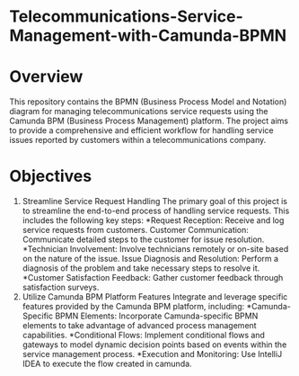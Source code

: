 # Telecommunications-Service-Management-with-Camunda-BPMN
# Overview
This repository contains the BPMN (Business Process Model and Notation) diagram for managing telecommunications service requests using the Camunda BPM (Business Process Management) platform. The project aims to provide a comprehensive and efficient workflow for handling service issues reported by customers within a telecommunications company.

# Objectives
  1. Streamline Service Request Handling
  The primary goal of this project is to streamline the end-to-end process of handling service requests. This includes the following key steps:
    *Request Reception: Receive and log service requests from customers.
    Customer Communication: Communicate detailed steps to the customer for issue resolution.
    *Technician Involvement: Involve technicians remotely or on-site based on the nature of the issue.
    Issue Diagnosis and Resolution: Perform a diagnosis of the problem and take necessary steps to resolve it.
    *Customer Satisfaction Feedback: Gather customer feedback through satisfaction surveys.
  2. Utilize Camunda BPM Platform Features
  Integrate and leverage specific features provided by the Camunda BPM platform, including:
  *Camunda-Specific BPMN Elements: Incorporate Camunda-specific BPMN elements to take advantage of advanced process management capabilities.
  *Conditional Flows: Implement conditional flows and gateways to model dynamic decision points based on events within the service management process.
  *Execution and Monitoring: Use IntelliJ IDEA to execute the flow created in camunda.
